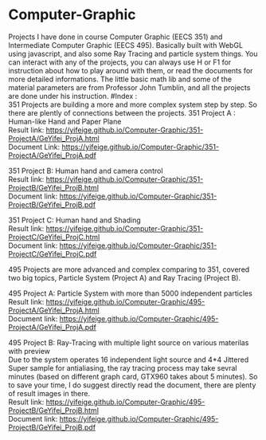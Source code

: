 # Computer-Graphic
Projects I have done in course Computer Graphic (EECS 351) and Intermediate Computer Graphic (EECS 495).
Basically built with WebGL using javascript, and also some Ray Tracing and particle system things.
You can interact with any of the projects, you can always use H or F1 for instruction about how to play around with them, or read the documents for more detailed informations.
The little basic math lib and some of the material parameters are from Professor John Tumblin, and all the projects are done under his instruction. 
#Index :     
351 Projects are building a more and more complex system step by step. So there are plently of connections between the projects.
351 Project A : Human-like Hand and Paper Plane     
Result link: https://yifeige.github.io/Computer-Graphic/351-ProjectA/GeYifei_ProjA.html   
Document Link: https://yifeige.github.io/Computer-Graphic/351-ProjectA/GeYifei_ProjA.pdf
   
351 Project B: Human hand and camera control   
Result link: https://yifeige.github.io/Computer-Graphic/351-ProjectB/GeYifei_ProjB.html   
Document link: https://yifeige.github.io/Computer-Graphic/351-ProjectB/GeYifei_ProjB.pdf   
     
351 Project C: Human hand and Shading  
Result link: https://yifeige.github.io/Computer-Graphic/351-ProjectC/GeYifei_ProjC.html   
Document link: https://yifeige.github.io/Computer-Graphic/351-ProjectC/GeYifei_ProjC.pdf    
   
   
495 Projects are more advanced and complex comparing to 351, covered two big topics, Particle System (Project A) and Ray Tracing (Project B).   

495 Project A: Particle System with more than 5000 independent particles  
Result link: https://yifeige.github.io/Computer-Graphic/495-ProjectA/GeYifei_ProjA.html     
Document link: https://yifeige.github.io/Computer-Graphic/495-ProjectA/GeYifei_ProjA.pdf      
   

495 Project B: Ray-Tracing with multiple light source on various materilas with preview    
Due to the system operates 16 independent light source and 4*4 Jittered Super sample for antialiasing, the ray tracing process may take sevral minutes (based on different graph card, GTX960 takes about 5 minutes). So to save your time, I do suggest directly read the document, there are plenty of result images in there.     
Result link: https://yifeige.github.io/Computer-Graphic/495-ProjectB/GeYifei_ProjB.html     
Document link: https://yifeige.github.io/Computer-Graphic/495-ProjectB/GeYifei_ProjB.pdf      

